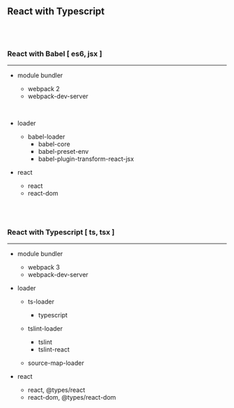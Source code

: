 ## React with Typescript

<br>
<br>

### React with Babel [ es6, jsx ]

---

- module bundler

  - webpack 2
  - webpack-dev-server

<br>

- loader

  - babel-loader
    - babel-core
    - babel-preset-env
    - babel-plugin-transform-react-jsx

- react
  - react
  - react-dom

<br>
<br>

### React with Typescript [ ts, tsx ]

---

- module bundler

  - webpack 3
  - webpack-dev-server

- loader

  - ts-loader
    - typescript
  - tslint-loader

    - tslint
    - tslint-react

  - source-map-loader

- react
  - react, @types/react
  - react-dom, @types/react-dom
